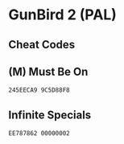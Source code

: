 # GunBird 2 (PAL)

## Cheat Codes

## (M) Must Be On

```
245EECA9 9C5D88F8

```

## Infinite Specials

```
EE787862 00000002

```

